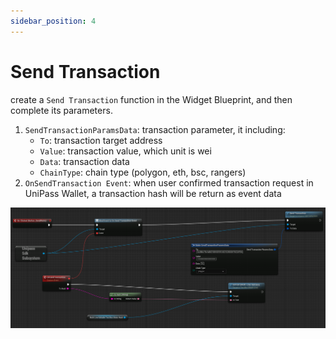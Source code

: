 ```yaml
---
sidebar_position: 4
---
```


#  Send Transaction

    
create a `Send Transaction` function in the Widget Blueprint, and then complete its parameters.

1. `SendTransactionParamsData`: transaction parameter, it including:
    - `To`: transaction target address
    - `Value`: transaction value, which unit is wei
    - `Data`: transaction data
    - `ChainType`: chain type (polygon, eth, bsc, rangers)
2. `OnSendTransaction Event`: when user confirmed transaction request in UniPass Wallet, a transaction hash will be return as event data

![send transaction](./img/unreal-send-transaction.png)